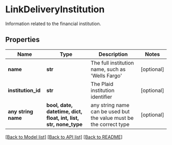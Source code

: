 # LinkDeliveryInstitution

Information related to the financial institution.

## Properties
Name | Type | Description | Notes
------------ | ------------- | ------------- | -------------
**name** | **str** | The full institution name, such as &#39;Wells Fargo&#39; | [optional] 
**institution_id** | **str** | The Plaid institution identifier | [optional] 
**any string name** | **bool, date, datetime, dict, float, int, list, str, none_type** | any string name can be used but the value must be the correct type | [optional]

[[Back to Model list]](../README.md#documentation-for-models) [[Back to API list]](../README.md#documentation-for-api-endpoints) [[Back to README]](../README.md)


